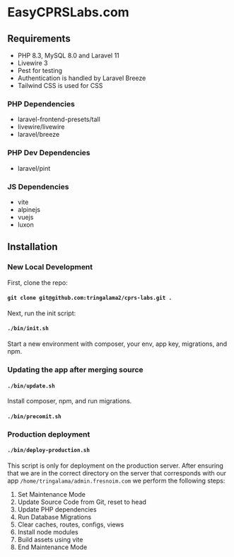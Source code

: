 # EasyCPRSLabs.com

## Requirements

- PHP 8.3, MySQL 8.0 and Laravel 11
- Livewire 3
- Pest for testing
- Authentication is handled by Laravel Breeze
- Tailwind CSS is used for CSS

### PHP Dependencies

- laravel-frontend-presets/tall
- livewire/livewire
- laravel/breeze

### PHP Dev Dependencies

- laravel/pint

### JS Dependencies

- vite
- alpinejs
- vuejs
- luxon

## Installation

### New Local Development

First, clone the repo:

#### `git clone git@github.com:tringalama2/cprs-labs.git .`

Next, run the init script:

#### `./bin/init.sh`

Start a new environment with composer, your env, app key, migrations, and npm.

### Updating the app after merging source

#### `./bin/update.sh`

Install composer, npm, and run migrations.

#### `./bin/precomit.sh`

### Production deployment

#### `./bin/deploy-production.sh`

This script is only for deployment on the production server.
After ensuring that we are in the correct directory on the server that corresponds with our
app `/home/tringalama/admin.fresnoim.com` we perform the following steps:

1. Set Maintenance Mode
2. Update Source Code from Git, reset to head
3. Update PHP dependencies
4. Run Database Migrations
5. Clear caches, routes, configs, views
6. Install node modules
7. Build assets using vite
8. End Maintenance Mode
